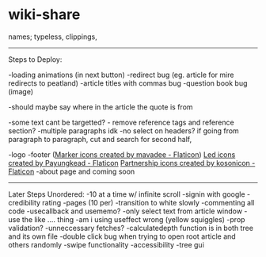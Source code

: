 # wiki-share

names; typeless, clippings,

---

Steps to Deploy:

-loading animations (in next button)
-redirect bug (eg. article for mire redirects to peatland)
-article titles with commas bug
-question book bug (image)

-should maybe say where in the article the quote is from

-some text cant be targetted? - remove reference tags and reference section? -multiple paragraphs idk -no select on headers? if going from paragraph to paragraph, cut and search for second half,

-logo
-footer (<a href="https://www.flaticon.com/free-icons/marker" title="marker icons">Marker icons
created by mavadee - Flaticon</a>)
<a href="https://www.flaticon.com/free-icons/led" title="led icons">Led icons created by Payungkead - Flaticon</a>
<a href="https://www.flaticon.com/free-icons/partnership" title="partnership icons">Partnership icons created by kosonicon - Flaticon</a>
-about page and coming soon

---

Later Steps Unordered:
-10 at a time w/ infinite scroll
-signin with google
-credibility rating
-pages (10 per)
-transition to white slowly
-commenting all code
-usecallback and usememo?
-only select text from article window
-use the like .... thing
-am i using useffect wrong (yellow squiggles)
-prop validation?
-unneccessary fetches?
-calculatedepth function is in both tree and its own file
-double click bug when trying to open root article and others randomly
-swipe functionality
-accessibility
-tree gui
